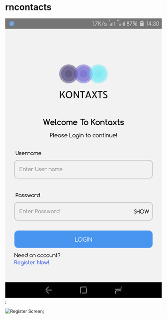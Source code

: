 # rncontacts

![Login Screen](./src/assets/images/screenshots/login.png);

![Register Screen](./src/assets/images/screenshots/register.png);
